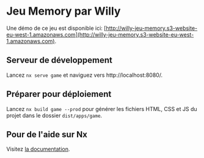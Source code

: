 

# Jeu Memory par Willy

Une démo de ce jeu est disponible ici: [http://willy-jeu-memory.s3-website-eu-west-1.amazonaws.com](http://willy-jeu-memory.s3-website-eu-west-1.amazonaws.com).

## Serveur de développement

Lancez `nx serve game` et naviguez vers http://localhost:8080/.

## Préparer pour déploiement

Lancez `nx build game --prod` pour générer les fichiers HTML, CSS et JS du projet dans le dossier `dist/apps/game`.

## Pour de l'aide sur Nx

Visitez [la documentation](https://nx.dev).
